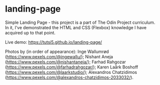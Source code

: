 # landing-page
Simple Landing Page - this project is a part of The Odin Project curriculum. In it, I've demonstrated the HTML and CSS (Flexbox) knowledge I have acquired up to that point.

Live demo: https://tutsi5.github.io/landing-page/

Photos by (in order of appearance):
Inge Wallumrød (https://www.pexels.com/@ingewallu/);
Nishant Aneja (https://www.pexels.com/@nishantaneja/);
Farhad Rahgozar (https://www.pexels.com/@farhadrahgozar/);
Karen Laårk Boshoff (https://www.pexels.com/@laarkstudio/);
Alexandros Chatzidimos (https://www.pexels.com/@alexandros-chatzidimos-2033032/).
